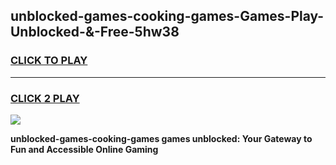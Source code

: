 
## unblocked-games-cooking-games-Games-Play-Unblocked-&-Free-5hw38
<h3>
<a href="https://premium76.site?title=unblocked-games-cooking-games&ref=24A">CLICK TO PLAY</a></h3>
<hr>

<h3>
<a href="https://premium76.site?title=unblocked-games-cooking-games&ref=24A">CLICK 2 PLAY</a>
  
</h3>

<a href="https://premium76.site?title=unblocked-games-cooking-games&ref=24A"><img src="https://clearcache.store/games.png"></a>


**unblocked-games-cooking-games games unblocked: Your Gateway to Fun and Accessible Online Gaming**
